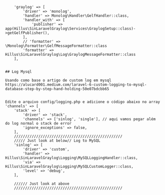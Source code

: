 
        'graylog' => [
            'driver' => 'monolog',
            'handler' => Monolog\Handler\GelfHandler::class,
            'handler_with' => [
                'publisher' =>  app(Hillus\SinLaravelGraylog\Services\GraylogSetup::class)->getGelfPublisher(),
            ],
            // 'formatter' => \Monolog\Formatter\GelfMessageFormatter::class
            'formatter' => Hillus\SinLaravelGraylog\Log\GraylogMessageFormatter::class
        ], 


    ## Log Mysql 

    Usando como base o artigo de custom log em mysql
    https://alucard001.medium.com/laravel-6-custom-logging-to-mysql-database-step-by-step-hand-holding-50e07bdcbb65
    

    Edite o arquivo config/logging.php e adicione o código abaixo no array
    'channels' => [
        'stack' => [
            'driver' => 'stack',
            'channels' => ['sinlog', 'single'], // aqui vamos pegar além do log normal o stack de error
            'ignore_exceptions' => false,
        ],
        /////////////////////////////////////////////////
        ///// Just look at below// Log to MySQL
        'sinlog' => [
            'driver' => 'custom',
            'handler' => Hillus\SinLaravelGraylog\Logging\MySQLLoggingHandler::class,
            'via' => Hillus\SinLaravelGraylog\Logging\MySQLCustomLogger::class,
            'level' => 'debug',
        ],

        ////// Just look at above
        /////////////////////////////////////////////////  